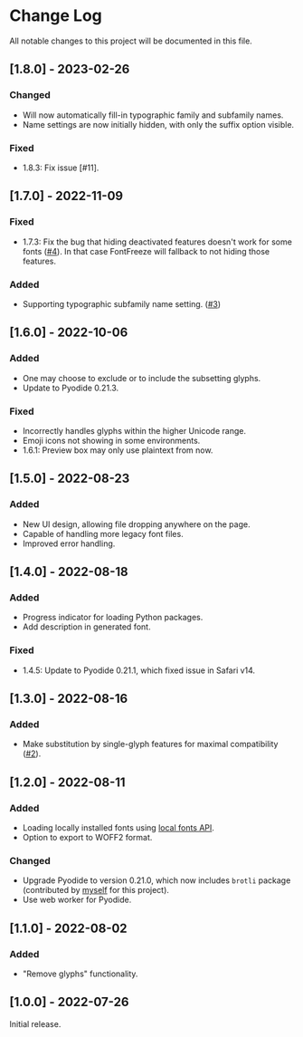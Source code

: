 
# Change Log
All notable changes to this project will be documented in this file.

## [1.8.0] - 2023-02-26

### Changed

- Will now automatically fill-in typographic family and subfamily names.
- Name settings are now initially hidden, with only the suffix option visible.

### Fixed

- 1.8.3: Fix issue [#11].

## [1.7.0] - 2022-11-09

### Fixed

- 1.7.3: Fix the bug that hiding deactivated features doesn't work for some fonts ([#4](https://github.com/MuTsunTsai/fontfreeze/issues/4)). In that case FontFreeze will fallback to not hiding those features.

### Added

- Supporting typographic subfamily name setting. ([#3](https://github.com/MuTsunTsai/fontfreeze/issues/3))

## [1.6.0] - 2022-10-06

### Added

- One may choose to exclude or to include the subsetting glyphs.
- Update to Pyodide 0.21.3.

### Fixed

- Incorrectly handles glyphs within the higher Unicode range.
- Emoji icons not showing in some environments.
- 1.6.1: Preview box may only use plaintext from now.

## [1.5.0] - 2022-08-23

### Added

- New UI design, allowing file dropping anywhere on the page.
- Capable of handling more legacy font files.
- Improved error handling.

## [1.4.0] - 2022-08-18

### Added

- Progress indicator for loading Python packages.
- Add description in generated font.

### Fixed

- 1.4.5: Update to Pyodide 0.21.1, which fixed issue in Safari v14.

## [1.3.0] - 2022-08-16

### Added

- Make substitution by single-glyph features for maximal compatibility ([#2](https://github.com/MuTsunTsai/fontfreeze/issues/2)).

## [1.2.0] - 2022-08-11

### Added

- Loading locally installed fonts using [local fonts API](https://web.dev/local-fonts/).
- Option to export to WOFF2 format.

### Changed

- Upgrade Pyodide to version 0.21.0, which now includes `brotli` package (contributed by [myself](https://github.com/pyodide/pyodide/pull/2925) for this project).
- Use web worker for Pyodide.

## [1.1.0] - 2022-08-02
  
### Added
 
- "Remove glyphs" functionality.

## [1.0.0] - 2022-07-26
 
Initial release.